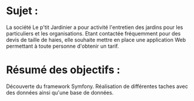 # Sujet :
La société Le p'tit Jardinier a pour activité l'entretien des jardins pour les particuliers et les organisations. Etant contactée fréquemment pour des devis de taille de haies, elle souhaite mettre en place une application Web permettant à toute personne d'obtenir un tarif.
# Résumé des objectifs :
Découverte du framework Symfony.
Réalisation de différentes taches avec des données ainsi qu'une base de données.
